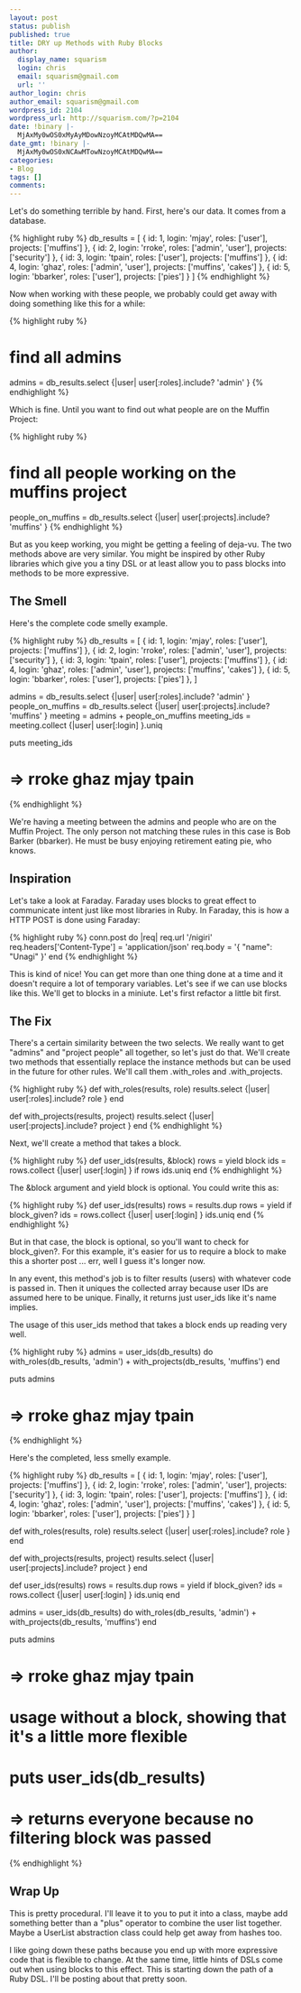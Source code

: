 ```yaml
---
layout: post
status: publish
published: true
title: DRY up Methods with Ruby Blocks
author:
  display_name: squarism
  login: chris
  email: squarism@gmail.com
  url: ''
author_login: chris
author_email: squarism@gmail.com
wordpress_id: 2104
wordpress_url: http://squarism.com/?p=2104
date: !binary |-
  MjAxMy0wOS0xMyAyMDowNzoyMCAtMDQwMA==
date_gmt: !binary |-
  MjAxMy0wOS0xNCAwMTowNzoyMCAtMDQwMA==
categories:
- Blog
tags: []
comments:
---
```

Let's do something terrible by hand.  First, here's our data.  It comes from a database.

{% highlight ruby %}
db_results = [
  { id: 1, login: 'mjay', roles: ['user'], projects: ['muffins'] },
  { id: 2, login: 'rroke', roles: ['admin', 'user'], projects: ['security'] },
  { id: 3, login: 'tpain', roles: ['user'], projects: ['muffins'] },
  { id: 4, login: 'ghaz', roles: ['admin', 'user'], projects: ['muffins', 'cakes'] },
  { id: 5, login: 'bbarker', roles: ['user'], projects: ['pies'] }
]
{% endhighlight %}

Now when working with these people, we probably could get away with doing something like this for a while:

{% highlight ruby %}
# find all admins
admins = db_results.select {|user| user[:roles].include? 'admin' }
{% endhighlight %}


Which is fine.  Until you want to find out what people are on the Muffin Project:

{% highlight ruby %}
# find all people working on the muffins project
people_on_muffins = db_results.select {|user| user[:projects].include? 'muffins' }
{% endhighlight %}


<p>But as you keep working, you might be getting a feeling of deja-vu.  The two methods above are very similar.  You might be inspired by other Ruby libraries which give you a tiny DSL or at least allow you to pass blocks into methods to be more expressive.</p>

<h2>The Smell</h2>
Here's the complete code smelly example.

{% highlight ruby %}
db_results = [
  { id: 1, login: 'mjay', roles: ['user'], projects: ['muffins'] },
  { id: 2, login: 'rroke', roles: ['admin', 'user'], projects: ['security'] },
  { id: 3, login: 'tpain', roles: ['user'], projects: ['muffins'] },
  { id: 4, login: 'ghaz', roles: ['admin', 'user'], projects: ['muffins', 'cakes'] },
  { id: 5, login: 'bbarker', roles: ['user'], projects: ['pies'] },
]

admins = db_results.select {|user| user[:roles].include? 'admin' }
people_on_muffins = db_results.select {|user| user[:projects].include? 'muffins' }
meeting = admins + people_on_muffins
meeting_ids = meeting.collect {|user| user[:login] }.uniq

puts meeting_ids
# => rroke ghaz mjay tpain
{% endhighlight %}


<p>We're having a meeting between the admins and people who are on the Muffin Project.  The only person not matching these rules in this case is Bob Barker (bbarker).  He must be busy enjoying retirement eating pie, who knows.</p>

<h2>Inspiration</h2>
<p>
Let's take a look at Faraday.  Faraday uses blocks to great effect to communicate intent just like most libraries in Ruby.  In Faraday, this is how a HTTP POST is done using Faraday:
</p>

{% highlight ruby %}
conn.post do |req|
  req.url '/nigiri'
  req.headers['Content-Type'] = 'application/json'
  req.body = '{ "name": "Unagi" }'
end
{% endhighlight %}


<p>This is kind of nice!  You can get more than one thing done at a time and it doesn't require a lot of temporary variables.  Let's see if we can use blocks like this.  We'll get to blocks in a miniute.  Let's first refactor a little bit first.</p>

<h2>The Fix</h2>
<p>There's a certain similarity between the two selects.  We really want to get "admins" and "project people" all together, so let's just do that.  We'll create two methods that essentially replace the instance methods but can be used in the future for other rules.  We'll call them .with_roles and .with_projects.</p>

{% highlight ruby %}
def with_roles(results, role)
  results.select {|user| user[:roles].include? role }
end

def with_projects(results, project)
  results.select {|user| user[:projects].include? project }
end
{% endhighlight %}


<p>Next, we'll create a method that takes a block.</p>
{% highlight ruby %}
def user_ids(results, &block)
  rows = yield block
  ids = rows.collect {|user| user[:login] } if rows
  ids.uniq
end
{% endhighlight %}


<p>The &block argument and yield block is optional.  You could write this as:</p>
{% highlight ruby %}
 def user_ids(results)
   rows = results.dup
   rows = yield if block_given?
   ids = rows.collect {|user| user[:login] }
   ids.uniq
 end
{% endhighlight %}

<p>
But in that case, the block is optional, so you'll want to check for block_given?.  For this example, it's easier for us to require a block to make this a shorter post ... err, well I guess it's longer now.</p>

<p>In any event, this method's job is to filter results (users) with whatever code is passed in.  Then it uniques the collected array because user IDs are assumed here to be unique.  Finally, it returns just user_ids like it's name implies.</p>

<p>The usage of this user_ids method that takes a block ends up reading very well.</p>
{% highlight ruby %}
admins = user_ids(db_results) do
  with_roles(db_results, 'admin') +
  with_projects(db_results, 'muffins')
end

puts admins
# => rroke ghaz mjay tpain
{% endhighlight %}

<p>Here's the completed, less smelly example.</p>
{% highlight ruby %}
db_results = [
  { id: 1, login: 'mjay', roles: ['user'], projects: ['muffins'] },
  { id: 2, login: 'rroke', roles: ['admin', 'user'], projects: ['security'] },
  { id: 3, login: 'tpain', roles: ['user'], projects: ['muffins'] },
  { id: 4, login: 'ghaz', roles: ['admin', 'user'], projects: ['muffins', 'cakes'] },
  { id: 5, login: 'bbarker', roles: ['user'], projects: ['pies'] }
]

def with_roles(results, role)
  results.select {|user| user[:roles].include? role }
end

def with_projects(results, project)
  results.select {|user| user[:projects].include? project }
end

def user_ids(results)
  rows = results.dup
  rows = yield if block_given?
  ids = rows.collect {|user| user[:login] }
  ids.uniq
end

admins = user_ids(db_results) do
  with_roles(db_results, 'admin') +
  with_projects(db_results, 'muffins')
end

puts admins
# => rroke ghaz mjay tpain

# usage without a block, showing that it's a little more flexible
# puts user_ids(db_results)
# => returns everyone because no filtering block was passed
{% endhighlight %}


<h2>Wrap Up</h2>
<p>This is pretty procedural.  I'll leave it to you to put it into a class, maybe add something better than a "plus" operator to combine the user list together.  Maybe a UserList abstraction class could help get away from hashes too.</p>
<p>I like going down these paths because you end up with more expressive code that is flexible to change.  At the same time, little hints of DSLs come out when using blocks to this effect.  This is starting down the path of a Ruby DSL. I'll be posting about that pretty soon.</p>
